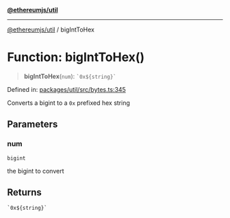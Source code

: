 [**@ethereumjs/util**](../README.md)

***

[@ethereumjs/util](../README.md) / bigIntToHex

# Function: bigIntToHex()

> **bigIntToHex**(`num`): `` `0x${string}` ``

Defined in: [packages/util/src/bytes.ts:345](https://github.com/Dargon789/ethereumjs-monorepo/blob/master/packages/util/src/bytes.ts#L345)

Converts a bigint to a `0x` prefixed hex string

## Parameters

### num

`bigint`

the bigint to convert

## Returns

`` `0x${string}` ``
